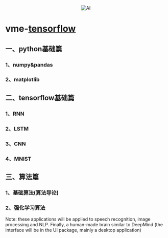 <div align="center">
<img src="https://raw.githubusercontent.com/Meinin/vme-tensorflow/master/resources/img/note.jpg"  alt="AI" />
</div>

# vme-<a href='http://wiki.jikexueyuan.com/project/tensorflow-zh/get_started/basic_usage.html'>tensorflow</a>

## 一、python基础篇
### 1、numpy&pandas
### 2、matplotlib

## 二、tensorflow基础篇
 ### 1、RNN
 ### 2、LSTM
 ### 3、CNN
 ### 4、MNIST

## 三、算法篇
 ### 1、基础算法(算法导论)
 ### 2、强化学习算法
 
<span style="color:'red'">
Note: these applications will be applied to speech recognition, image processing and NLP.
Finally, a human-made brain similar to DeepMind (the interface will be in the UI package, mainly a desktop application)
<span>




